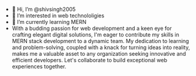 - 👋 Hi, I’m @shivsingh2005
- 👀 I’m interested in web technololigies
- 🌱 I’m currently learning MERN
- With a budding passion for web development and a keen eye for crafting elegant digital solutions, I'm eager to contribute my skills in MERN stack development to a dynamic team. My dedication to learning and problem-solving, coupled with a knack for turning ideas into reality, makes me a valuable asset to any organization seeking innovative and efficient developers. Let's collaborate to build exceptional web experiences together.


<!---
shivsingh2005/shivsingh2005 is a ✨ special ✨ repository because its `README.md` (this file) appears on your GitHub profile.
You can click the Preview link to take a look at your changes.
--->
